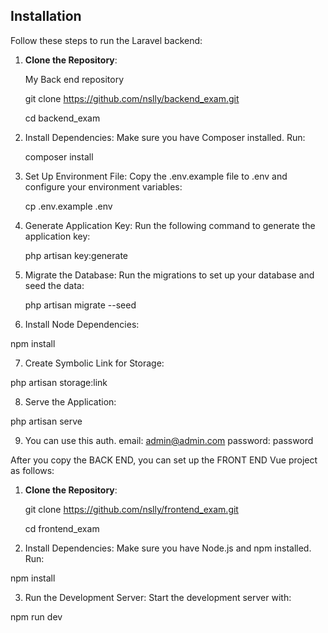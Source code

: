 ## Installation

Follow these steps to run the Laravel backend:

1. **Clone the Repository**:

    My Back end repository
   
   git clone https://github.com/nslly/backend_exam.git
   

   cd backend_exam


2. Install Dependencies: Make sure you have Composer installed. Run:

   composer install

3. Set Up Environment File: Copy the .env.example file to .env and configure your environment variables:
   
   cp .env.example .env

4. Generate Application Key: Run the following command to generate the application key:

   php artisan key:generate

5. Migrate the Database: Run the migrations to set up your database and seed the data:
   
   php artisan migrate --seed

6. Install Node Dependencies:

npm install

7. Create Symbolic Link for Storage:

php artisan storage:link

8. Serve the Application:

 php artisan serve

9. You can use this auth.
    email: admin@admin.com
    password: password



After you copy the BACK END, you can set up the FRONT END Vue project as follows:


1. **Clone the Repository**:
   
   git clone https://github.com/nslly/frontend_exam.git

   cd frontend_exam

2. Install Dependencies: Make sure you have Node.js and npm installed. Run:

npm install

3. Run the Development Server: Start the development server with:

npm run dev




  






